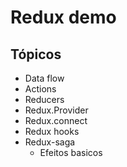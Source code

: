 # Redux demo

## Tópicos

- Data flow
- Actions
- Reducers
- Redux.Provider
- Redux.connect
- Redux hooks
- Redux-saga
  - Efeitos basicos